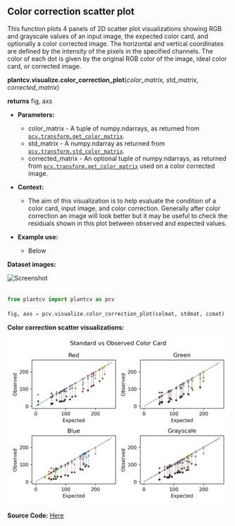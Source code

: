 ## Color correction scatter plot

This function plots 4 panels of 2D scatter plot visualizations showing RGB and grayscale values of an input image, the expected color card, and optionally a color corrected image. The horizontal and vertical coordinates are defined by the intensity of the pixels in the specified channels. The color of each dot is given by the original RGB color of the image, ideal color card, or corrected image.

**plantcv.visualize.color_correction_plot**(*color_matrix, std_matrix, corrected_matrix*)

**returns** fig, axs

- **Parameters:**
	- color_matrix     - A tuple of numpy.ndarrays, as returned from [`pcv.transform.get_color_matrix`](get_color_matrix.md).
	- std_matrix       - A numpy.ndarray as returned from [`pcv.transform.std_color_matrix`](std_color_matrix.md).
	- corrected_matrix - An optional tuple of numpy.ndarrays, as returned from [`pcv.transform.get_color_matrix`](get_color_matrix.md) used on a color corrected image.

- **Context:**
    - The aim of this visualization is to help evaluate the condition of a color card, input image, and color correction. Generally after color correction an image will look better but it may be useful to check the residuals shown in this plot between observed and expected values.


- **Example use:**
    - Below

**Dataset images:**

![Screenshot](img/documentation_images/visualize_color_correction_scatter/am003_sv_input.png)

```python

from plantcv import plantcv as pcv

fig, axs = pcv.visualize.color_correction_plot(colmat, stdmat, ccmat)

```

**Color correction scatter visualizations:**

![Screenshot](img/documentation_images/visualize_color_correction_scatter/am003_sv_ex.png)


**Source Code:** [Here](https://github.com/danforthcenter/plantcv/blob/master/plantcv/plantcv/visualize/color_correction_scatter.py)
